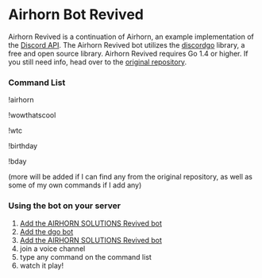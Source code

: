 # Airhorn Bot Revived
Airhorn Revived is a continuation of Airhorn, an example implementation of the [Discord API](https://discordapp.com/developers/docs/intro). The Airhorn Revived bot utilizes the [discordgo](https://github.com/bwmarrin/discordgo) library, a free and open source library. Airhorn Revived requires Go 1.4 or higher. If you still need info, head over to the [original repository](https://github.com/discordapp/airhornbot).


### Command List
!airhorn

!wowthatscool

!wtc

!birthday

!bday

(more will be added if I can find any from the original repository, as well as some of my own commands if I add any)

### Using the bot on your server

1) [Add the AIRHORN SOLUTIONS Revived bot](https://discordapp.com/oauth2/authorize?client_id=407235859520290816&scope=bot&permissions=37035016)
2) [Add the dgo bot](https://discordapp.com/oauth2/authorize?client_id=173113690092994561&scope=bot)
3) [Add the AIRHORN SOLUTIONS Revived bot](https://discordapp.com/oauth2/authorize?access_type=online&client_id=159799960412356608&redirect_uri=https%3A%2F%2Fairhornbot.com%2Fcallback&response_type=code&scope=bot+identify&state=ARGrgbZXBbvLrEDTNJErSoFgWWAHsofR&permissions=3148800)
4) join a voice channel
5) type any command on the command list
6) watch it play!
